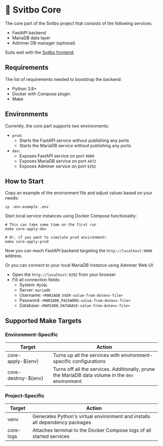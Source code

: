 # 🦭 Svitbo Core

The core part of the Svitbo project that consists of the following services:

- FastAPI backend
- MariaDB data layer
- Adminer DB manager (optional)

Suits well with the [Svitbo frontend](https://github.com/Svitbo/film-frontend).

## Requirements

The list of requirements needed to bootstrap the backend:

- Python 3.8+
- Docker with Compose plugin
- Make

## Environments

Currently, the core part supports two environments:

- `prod`:
  - Starts the FastAPI service without publishing any ports
  - Starts the MariaDB service without publishing any ports
- `dev`:
  - Exposes FastAPI service on port `9000`
  - Exposes MariaDB service on port `4472`
  - Exposes Adminer service on port `9292`

## How to Start

Copy an example of the environment file and adjust values based on your needs:

```shell
cp .env.example .env
```

Start local service instances using Docker Compose functionality:

```shell
# This can take some time on the first run
make core-apply-dev

# Or, if you want to simulate prod environment:
make core-apply-prod
```

Now you can reach FastAPI backend targeting the `http://localhost:9000` address.

Or you can connect to your local MariaDB instance using Adminer Web UI:

- Open the `http://localhost:9292` from your browser
- Fill all connection fields:
  - System: `MySQL`
  - Server: `mariadb`
  - Username: `<MARIADB_USER-value-from-dotenv-file>`
  - Password: `<MARIADB_PASSWORD-value-from-dotenv-file>`
  - Database: `<MARIADB_DATABASE-value-from-dotenv-file>`

## Supported Make Targets

### Environment-Specific

| Target              | Action                                                                                           |
| ------------------- | ------------------------------------------------------------------------------------------------ |
| core-apply-${env}   | Turns up all the services with environment-specific configurations                               |
| core-destroy-${env} | Turns off all the services. Additionally, prune the MariaDB data volume in the `dev` environment |

### Project-Specific

| Target    | Action                                                                      |
| --------- | --------------------------------------------------------------------------- |
| venv      | Generates Python's virtual environment and installs all dependency packages |
| core-logs | Attaches terminal to the Docker Compose logs of all started services        |
